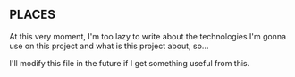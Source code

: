 ## PLACES ##

At this very moment, I'm too lazy to write about the technologies I'm gonna use on this project and what is this project about, so... 

I'll modify this file in the future if I get something useful from this.
